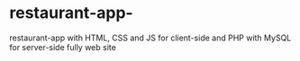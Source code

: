 # restaurant-app-
restaurant-app with HTML, CSS and JS for client-side and PHP with MySQL for server-side fully web site
